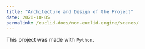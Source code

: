 ```yaml
---
title: "Architecture and Design of the Project"
date: 2020-10-05
permalink: /euclid-docs/non-euclid-engine/scenes/
---
```


This project was made with ```Python```.